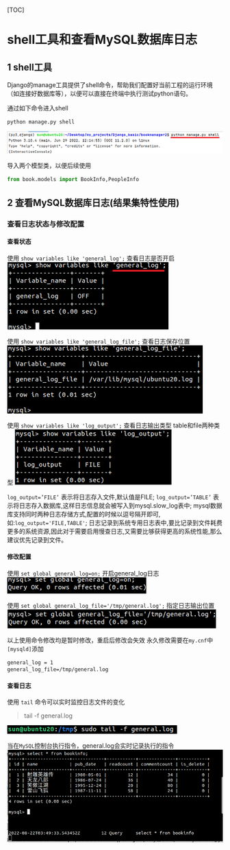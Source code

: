 [TOC]

# shell工具和查看MySQL数据库日志

## 1 shell工具
Django的manage工具提供了shell命令，帮助我们配置好当前工程的运行环境（如连接好数据库等），以便可以直接在终端中执行测试python语句。

通过如下命令进入shell
```python
python manage.py shell
```
![进入shell](../static/3.3_shell工具-进入shell.png)  

导入两个模型类，以便后续使用
```python
from book.models import BookInfo,PeopleInfo
```

## 2 查看MySQL数据库日志(结果集特性使用)

### 查看日志状态与修改配置
#### 查看状态
使用 `show variables like 'general_log';` 查看日志是否开启
![查看日志是否开启](../static/3.3_shell工具-查看日志是否开启.png)  

使用 `show variables like 'general_log_file';` 查看日志保存位置
![查看日志保存位置](../static/3.3_shell工具-查看日志保存位置.png)  

使用 `show variables like 'log_output';` 查看日志输出类型 table和file两种类型
![查看日志输出类型](../static/3.3_shell工具-查看日志输出类型.png)  

`log_output=’FILE’` 表示将日志存入文件,默认值是FILE;
`log_output=’TABLE’` 表示将日志存入数据库,这样日志信息就会被写入到mysql.slow_log表中;
mysql数据库支持同时两种日志存储方式,配置的时候以逗号隔开即可,如:`log_output='FILE,TABLE'`;
日志记录到系统专用日志表中,要比记录到文件耗费更多的系统资源,因此对于需要启用慢查日志,又需要比够获得更高的系统性能,那么建议优先记录到文件。

#### 修改配置
使用 `set global general_log=on;` 开启general_log日志
![开启general_log日志](../static/3.3_shell工具-开启general_log日志.png)  

使用 `set global general_log_file='/tmp/general.log';` 指定日志输出位置
![指定日志输出位置](../static/3.3_shell工具-指定日志输出位置.png)  

以上使用命令修改均是暂时修改，重启后修改会失效
永久修改需要在`my.cnf`中`[mysqld]`添加
```
general_log = 1
general_log_file=/tmp/general.log
```

#### 查看日志
使用 `tail` 命令可以实时监控日志文件的变化
> tail -f general.log

![tail命令监控日志文件](../static/3.3_shell工具-tail命令监控日志文件.png)  

当在`MySQL`控制台执行指令，general.log会实时记录执行的指令
![tail效果](../static/3.3_shell工具-tail效果.png)  
